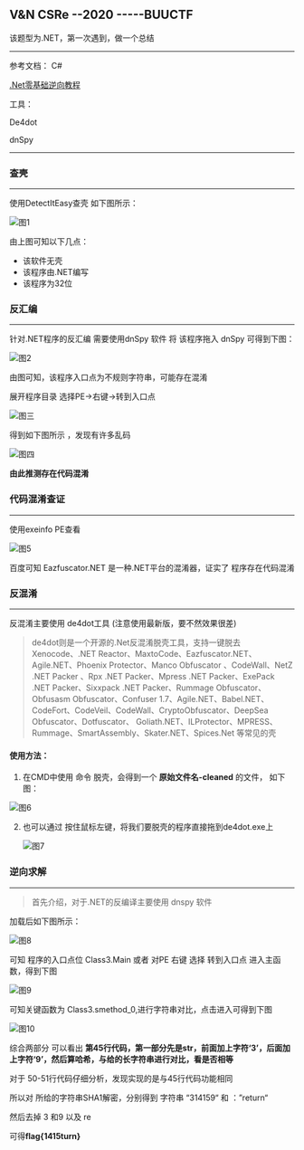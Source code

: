 ## V&N CSRe --2020  -----BUUCTF

该题型为.NET，第一次遇到，做一个总结

---

参考文档：  C#

[.Net零基础逆向教程](https://www.muruoxi.com/jiaocheng/4052.html)

工具：

De4dot

dnSpy

---

### 查壳

---

使用DetectItEasy查壳  如下图所示：

![图1](D:\Binary_Study\V&N-2020-CSRe\1.PNG) 

由上图可知以下几点：

- 该软件无壳
- 该程序由.NET编写
- 该程序为32位

### 反汇编

---

针对.NET程序的反汇编 需要使用dnSpy 软件  将 该程序拖入 dnSpy 可得到下图：

![图2](D:\Binary_Study\V&N-2020-CSRe\2.png)

由图可知，该程序入口点为不规则字符串，可能存在混淆

展开程序目录 选择PE->右键->转到入口点

![图三](D:\Binary_Study\V&N-2020-CSRe\3.png)

得到如下图所示 ，发现有许多乱码

![图四](D:\Binary_Study\V&N-2020-CSRe\4.png)



**由此推测存在代码混淆**



### 代码混淆查证

---

使用exeinfo PE查看

![图5](D:\Binary_Study\V&N-2020-CSRe\5.png)

百度可知  Eazfuscator.NET 是一种.NET平台的混淆器，证实了 程序存在代码混淆



### 反混淆

---

反混淆主要使用 de4dot工具  (注意使用最新版，要不然效果很差)

> de4dot则是一个开源的.Net反混淆脱壳工具，支持一键脱去Xenocode、.NET Reactor、MaxtoCode、Eazfuscator.NET、Agile.NET、Phoenix Protector、Manco Obfuscator 、CodeWall、NetZ .NET Packer 、Rpx .NET Packer、Mpress .NET Packer、ExePack .NET Packer、Sixxpack .NET Packer、Rummage Obfuscator、Obfusasm Obfuscator、Confuser 1.7、Agile.NET、Babel.NET、CodeFort、CodeVeil、CodeWall、CryptoObfuscator、DeepSea Obfuscator、Dotfuscator、 Goliath.NET、ILProtector、MPRESS、Rummage、SmartAssembly、Skater.NET、Spices.Net 等常见的壳

#### 使用方法：

1. 在CMD中使用 命令 脱壳，会得到一个  **原始文件名-cleaned** 的文件， 如下图：

![图6](D:\Binary_Study\V&N-2020-CSRe\6.png)



2. 也可以通过 按住鼠标左键，将我们要脱壳的程序直接拖到de4dot.exe上

   ![图7](D:\Binary_Study\V&N-2020-CSRe\7.png)
   
   

### 逆向求解

---

> 首先介绍，对于.NET的反编译主要使用 dnspy 软件

加载后如下图所示：

![图8](D:\Binary_Study\V&N-2020-CSRe\8.png)



可知 程序的入口点位 Class3.Main 	或者 对PE 右键 选择 转到入口点 进入主函数，得到下图

![图9](D:\Binary_Study\V&N-2020-CSRe\9.png)

可知关键函数为 Class3.smethod_0,进行字符串对比，点击进入可得到下图

![图10](D:\Binary_Study\V&N-2020-CSRe\10.png)

综合两部分  可以看出  **第45行代码，第一部分先是str，前面加上字符‘3’，后面加上字符‘9’，然后算哈希，与给的长字符串进行对比，看是否相等**

对于 50-51行代码仔细分析，发现实现的是与45行代码功能相同

所以对 所给的字符串SHA1解密，分别得到 字符串 “314159“ 和 ：”return“

然后去掉 3 和9 以及 re

可得**flag{1415turn}**